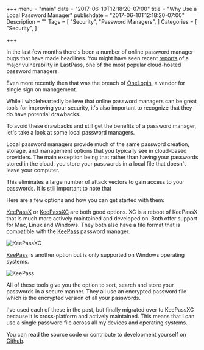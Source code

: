 +++
menu = "main"
date = "2017-06-10T12:18:20-07:00"
title = "Why Use a Local Password Manager"
publishdate = "2017-06-10T12:18:20-07:00"
Description = ""
Tags = [
  "Security",
  "Password Managers",
]
Categories = [
  "Security",
]

+++

In the last few months there's been a number of online password manager bugs that have made headlines. You might have seen recent [reports](https://www.theguardian.com/technology/2017/mar/30/lastpass-warns-users-to-exercise-caution-while-it-fixes-major-vulnerability) of a major vulnerability in LastPass, one of the most popular cloud-hosted password managers.

Even more recently then that was the breach of [OneLogin](https://www.wired.com/2017/06/security-news-week-onelogin-one-bad-breach/), a vendor for single sign on management.

While I wholeheartedly believe that online password managers can be great tools for improving your security, it's also important to recognize that they do have potential drawbacks.

To avoid these drawbacks and still get the benefits of a password manager, let's take a look at some local password managers.

<!--more-->

Local password managers provide much of the same password creation, storage, and management options that you typically see in cloud-based providers. The main exception being that rather than having your passwords stored in the cloud, you store your passwords in a local file that doesn't leave your computer.

This eliminates a large number of attack vectors to gain access to your passwords. It is still important to note that

Here are a few options and how you can get started with them:

[KeePassX](https://www.keepassx.org/) or [KeePassXC](https://keepassxc.org/) are both good options. XC is a reboot of KeePassX that is much more actively maintained and developed on. Both offer support for Mac, Linux and Windows. They both also have a file format that is compatible with the [KeePass](https://keepass.info) password manager.

![KeePassXC](/images/use_local_password_manager/keepassxc.png)

[KeePass](https://keepass.info) is another option but is only supported on Windows operating systems.

![KeePass](/images/use_local_password_manager/keepass.png)

All of these tools give you the option to sort, search and store your passwords in a secure manner. They all use an encrypted password file which is the encrypted version of all your passwords.

I've used each of these in the past, but finally migrated over to KeePassXC because it is cross-platform and actively maintained. This means that I can use a single password file across all my devices and operating systems.

You can read the source code or contribute to development yourself on [Github](https://github.com/keepassxreboot/keepassxc/).